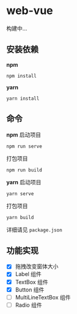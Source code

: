 # web-vue

构建中...

## 安装依赖

**npm**

```
npm install
```

**yarn**

```
yarn install
```

## 命令

**npm**
启动项目

```
npm run serve
```

打包项目

```
npm run build
```

**yarn**
启动项目

```
yarn serve
```

打包项目

```
yarn build
```

详细请见 `package.json`

## 功能实现

- [x] 拖拽改变窗体大小
- [x] Label 组件
- [x] TextBox 组件
- [x] Button 组件
- [ ] MultiLineTextBox 组件
- [ ] Radio 组件
